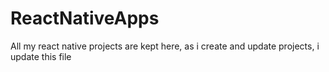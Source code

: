 # ReactNativeApps
All my react native projects are kept here, as i create and update projects, i update this file
